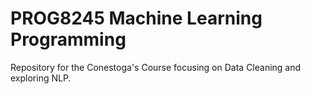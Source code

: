 # PROG8245 Machine Learning Programming

Repository for the Conestoga's Course focusing on Data Cleaning and exploring NLP.
